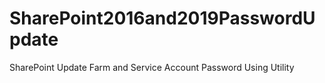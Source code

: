 # SharePoint2016and2019PasswordUpdate
SharePoint Update Farm and Service Account Password Using Utility
